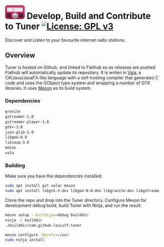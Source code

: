 # ![icon](docs/logo_01.png) Develop, Build and Contribute to Tuner [![License: GPL v3](https://img.shields.io/badge/License-GPL%20v3-blue.svg)](http://www.gnu.org/licenses/gpl-3.0)


Discover and Listen to your favourite internet radio stations.

## Overview

Tuner is hosted on Github, and linked to Flathub so as releases are pushed Flathub will automatically update its repositary. It is writen in [Vala](https://vala.dev/), a C#/Java/JavaFX-like language with a self-hosting compiler that generates C code and uses the GObject type system and wrapping a number of GTK libraries. It uses [Meson](https://mesonbuild.com/) as its build system.



### Dependencies

```bash
granite
gstreamer-1.0
gstreamer-player-1.0
gtk+-3.0
json-glib-1.0
libgee-0.8
libsoup-3.0
meson
vala
```

### Building

Make sure you have the dependencies installed:

```bash
sudo apt install git valac meson
sudo apt install libgtk-3-dev libgee-0.8-dev libgranite-dev libgstreamer1.0-dev libgstreamer-plugins-bad1.0-dev libsoup-3.0-dev libjson-glib-dev
```

Clone the repo and drop into the Tuner directory. Configure Meson for development debug build, build Tuner with Ninja, and run the result:

```bash
meson setup --buildtype=debug builddir
ninja -C builddir
./builddir/com.github.louis77.tuner
```


```bash
meson configure -Dprefix=/usr
sudo ninja install
```
